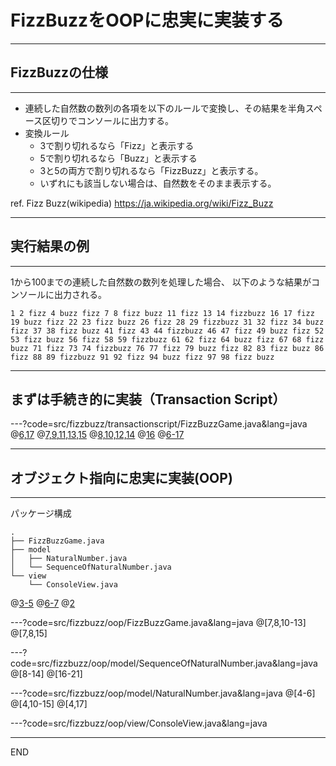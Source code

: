 # FizzBuzzをOOPに忠実に実装する

---

## FizzBuzzの仕様

---

* 連続した自然数の数列の各項を以下のルールで変換し、その結果を半角スペース区切りでコンソールに出力する。
* 変換ルール
  * 3で割り切れるなら「Fizz」と表示する
  * 5で割り切れるなら「Buzz」と表示する
  * 3と5の両方で割り切れるなら「FizzBuzz」と表示する。
  * いずれにも該当しない場合は、自然数をそのまま表示する。

ref. Fizz Buzz(wikipedia) https://ja.wikipedia.org/wiki/Fizz_Buzz

---

## 実行結果の例
---

1から100までの連続した自然数の数列を処理した場合、
以下のような結果がコンソールに出力される。

```text
1 2 fizz 4 buzz fizz 7 8 fizz buzz 11 fizz 13 14 fizzbuzz 16 17 fizz 19 buzz fizz 22 23 fizz buzz 26 fizz 28 29 fizzbuzz 31 32 fizz 34 buzz fizz 37 38 fizz buzz 41 fizz 43 44 fizzbuzz 46 47 fizz 49 buzz fizz 52 53 fizz buzz 56 fizz 58 59 fizzbuzz 61 62 fizz 64 buzz fizz 67 68 fizz buzz 71 fizz 73 74 fizzbuzz 76 77 fizz 79 buzz fizz 82 83 fizz buzz 86 fizz 88 89 fizzbuzz 91 92 fizz 94 buzz fizz 97 98 fizz buzz
```

---

## まずは手続き的に実装（Transaction Script）

---?code=src/fizzbuzz/transactionscript/FizzBuzzGame.java&lang=java
@[6,17](「連続した自然数の数列」という重要な概念が繰り返し構文の中に隠れている)
@[7,9,11,13,15](「割り切れた場合」という意図がわかりにくい)
@[8,10,12,14](「判断->変換」と「コンソール出力」の２つの関心事が強く結合している)
@[16](「各項を半角スペース区切りで出力する」という意図がわかりにくい)
@[6-17](forループの中でif文分岐、というネストは読むのがめんどう)

---

## オブジェクト指向に忠実に実装(OOP)

---

パッケージ構成

```text
.
├── FizzBuzzGame.java
├── model
│   ├── NaturalNumber.java
│   └── SequenceOfNaturalNumber.java
└── view
    └── ConsoleView.java
```
@[3-5](「自然数」「連続した自然数の数列」という重要な概念（ドメインモデル）を明示的に。)
@[6-7](「コンソールに出力する」というのはFizzBuzzゲームの本質的な関心事ではないが「表示」の重要な要件。)
@[2](FizzBuzzGameは「modelを使ってviewへ出力する」ことだけに専念する。)

---?code=src/fizzbuzz/oop/FizzBuzzGame.java&lang=java
@[7,8,10-13]
@[7,8,15]

---?code=src/fizzbuzz/oop/model/SequenceOfNaturalNumber.java&lang=java
@[8-14]
@[16-21]

---?code=src/fizzbuzz/oop/model/NaturalNumber.java&lang=java
@[4-6]
@[4,10-15]
@[4,17]

---?code=src/fizzbuzz/oop/view/ConsoleView.java&lang=java

---
END
